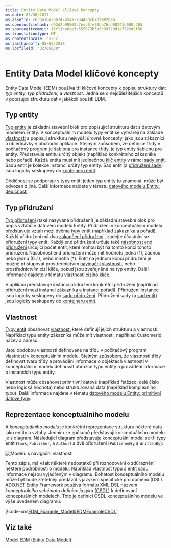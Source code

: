 ```yaml
---
title: Entity Data Model klíčové koncepty
ms.date: 03/30/2017
ms.assetid: c635a16d-6674-45aa-9344-dcb7df992bab
ms.openlocfilehash: d92d2a99562c7eac6fef0ba76cd00241d600c265
ms.sourcegitcommit: 11f11ca6cefe555972b3a5c99729d1a7523d8f50
ms.translationtype: MT
ms.contentlocale: cs-CZ
ms.lasthandoff: 05/03/2018
ms.locfileid: "32765630"
---
```

# <a name="entity-data-model-key-concepts"></a>Entity Data Model klíčové koncepty
Entity Data Model (EDM) používá tři klíčové koncepty k popisu struktury dat: *typ entity*, *typ přidružení*, a *vlastnost*. Jedná se o nejdůležitějších konceptů v popisující strukturu dat v jakékoli použití EDM.  
  
## <a name="entity-type"></a>Typ entity  
 [Typ entity](../../../../docs/framework/data/adonet/entity-type.md) je základní stavební blok pro popisující strukturu dat s datovým modelem Entity. V konceptuálním modelu typy entit se vytvářejí na základě [vlastnosti](../../../../docs/framework/data/adonet/property.md) a popisují strukturu nejvyšší úrovně koncepty, jako jsou zákazníci a objednávky v obchodní aplikace. Stejným způsobem, že definice třídy v počítačový program je šablona pro instance třídy, je typ entity šablonu pro entity. Představuje entitu určitý objekt (například konkrétního zákazníka nebo pořadí). Každá entita musí mít jedinečnou [klíč entity](../../../../docs/framework/data/adonet/entity-key.md) v rámci [sady entit](../../../../docs/framework/data/adonet/entity-set.md).  Sadu entit je kolekce instancí určitý typ entity. Sad entit (a [přidružení sady](../../../../docs/framework/data/adonet/association-set.md)) jsou logicky seskupeny do [kontejneru entit](../../../../docs/framework/data/adonet/entity-container.md).  
  
 Dědičnost se podporuje s typy entit: jeden typ entity to znamená, může být odvozen z jiné. Další informace najdete v tématu [datového modelu Entity: dědičnosti](../../../../docs/framework/data/adonet/entity-data-model-inheritance.md).  
  
## <a name="association-type"></a>Typ přidružení  
 [Typ přidružení](../../../../docs/framework/data/adonet/association-type.md) (také nazývané přidružení) je základní stavební blok pro popis vztahů v datovém modelu Entity. Přidružení v konceptuálním modelu představuje vztah mezi dvěma typy entit (například zákazníka a pořadí). Každý přidružení má dva [zakončení přidružení](../../../../docs/framework/data/adonet/association-end.md) , zadejte účastnící se přidružení typy entit. Každý end přidružení určuje také [násobnost end přidružení](../../../../docs/framework/data/adonet/association-end-multiplicity.md) určující počet entit, které mohou být na tomto konci tohoto přidružení. Násobnost end přidružení může mít hodnotu jedna (1), žádnou nebo jednu (0..1), nebo mnoho (*). Entit na jednom konci přidružení je možné přistupovat prostřednictvím [navigační vlastnosti](../../../../docs/framework/data/adonet/navigation-property.md), nebo prostřednictvím cizí klíče, pokud jsou zveřejněné na typ entity. Další informace najdete v tématu [vlastností cizího klíče](../../../../docs/framework/data/adonet/foreign-key-property.md).  
  
 V aplikaci představuje instanci přidružení konkrétní přidružení (například přidružení mezi instanci zákazníka a instancí pořadí). Přidružení instance jsou logicky seskupeny do [sadu přidružení](../../../../docs/framework/data/adonet/association-set.md). Přidružení sady (a [sad entit](../../../../docs/framework/data/adonet/entity-set.md)) jsou logicky seskupeny do [kontejneru entit](../../../../docs/framework/data/adonet/entity-container.md).  
  
## <a name="property"></a>Vlastnost  
 [Typy entit](../../../../docs/framework/data/adonet/entity-type.md) obsahovat [vlastnosti](../../../../docs/framework/data/adonet/property.md) které definují jejich strukturu a vlastnosti. Například typu entity zákazníka může mít vlastnosti, například CustomerId, název a adresu.  
  
 Jsou obdobou vlastnosti definované na třídu v počítačový program vlastnosti v konceptuálním modelu. Stejným způsobem, že vlastnosti třídy definovat tvaru třídy a provádění informace o objektech vlastnosti v konceptuálním modelu definovat obrazce typu entity a provádění informace o instancích typu entity.  
  
 Vlastnost může obsahovat primitivní datové (například řetězec, celé číslo nebo logická hodnota) nebo strukturovaná data (například komplexního typu). Další informace najdete v tématu [datového modelu Entity: primitivní datové typy](../../../../docs/framework/data/adonet/entity-data-model-primitive-data-types.md).  
  
## <a name="representations-of-a-conceptual-model"></a>Reprezentace konceptuálního modelu  
 A *konceptuálního modelu* je konkrétní reprezentace strukturu některá data jako entity a vztahy. Jedním ze způsobů představují konceptuálního modelu je s diagram. Následující diagram představuje konceptuální model se tři typy entit (`Book`, `Publisher`, a `Author`) a dvě přidružení (`PublishedBy` a `WrittenBy`):  
  
 ![Modelu s navigační vlastnosti](../../../../docs/framework/data/adonet/media/modelwithnavprops.gif "ModelWithNavProps")  
  
 Tento zápis, má však některé nedostatků při rozhodování o zdůraznění některé podrobnosti o modelu. Například vlastnost typu a entit sadu informace nejsou vyjádřeným v diagramu. Bohatost konceptuálního modelu může být bude zřetelněji předávat s jazykem specifické pro doménu (DSL). [ADO.NET Entity Framework](../../../../docs/framework/data/adonet/ef/index.md) používá formátu XML DSL názvem *konceptuálního schématu definice jazyka* ([CSDL](../../../../docs/framework/data/adonet/ef/language-reference/csdl-specification.md)) k definování konceptuálních modelech. Toto je definici CSDL konceptuálního modelu ve výše uvedeném diagramu:  
  
 [!code-xml[EDM_Example_Model#EDMExampleCSDL](../../../../samples/snippets/xml/VS_Snippets_Data/edm_example_model/xml/books.edmx#edmexamplecsdl)]  
  
## <a name="see-also"></a>Viz také  
 [Model EDM (Entity Data Model)](../../../../docs/framework/data/adonet/entity-data-model.md)
